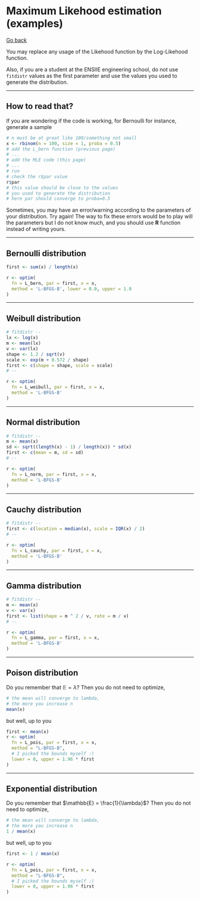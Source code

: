 # Maximum Likehood estimation (examples)

[Go back](../index.md#estimators-and-likehood)

You may replace any usage of the Likehood function
by the Log-Likehood function.

Also, if you are a student at the ENSIIE engineering
school, do not use ``fitdistr`` values as the first
parameter and use the values you used to generate
the distribution.

<hr class="sr">

## How to read that?

If you are wondering if the code is working, for
Bernoulli for instance, generate a sample

```r
# n must be at great like 100/something not small
x <- rbinom(n = 100, size = 1, proba = 0.5)
# add the L_bern function (previous page)
# ...
# add the MLE code (this page)
# ...
# run
# check the r$par value
r$par
# this value should be close to the values
# you used to generate the distribution
# here par should converge to proba=0.5
```

Sometimes, you may have an error/warning according
to the parameters of your distribution. Try again!
The way to fix these errors would be to play will
the parameters but I do not know much, and you should
use **R** function instead of writing yours.

<hr class="sl">

## Bernoulli distribution

```r
first <- sum(x) / length(x)

r <- optim(
  fn = L_bern, par = first, x = x,
  method = 'L-BFGS-B', lower = 0.0, upper = 1.0
)
```

<hr class="sr">

## Weibull distribution

```r
# fitdistr --
lx <- log(x)
m <- mean(lx)
v <- var(lx)
shape <- 1.2 / sqrt(v)
scale <- exp(m + 0.572 / shape)
first <- c(shape = shape, scale = scale)
# --

r <- optim(
  fn = L_weibull, par = first, x = x,
  method = 'L-BFGS-B'
)
```

<hr class="sl">

## Normal distribution

```r
# fitdistr --
m <- mean(x)
sd <- sqrt((length(x) - 1) / length(x)) * sd(x)
first <- c(mean = m, sd = sd)
# --

r <- optim(
  fn = L_norm, par = first, x = x,
  method = 'L-BFGS-B'
)
```

<hr class="sr">

## Cauchy distribution

```r
# fitdistr --
first <- c(location = median(x), scale = IQR(x) / 2)
# --

r <- optim(
  fn = L_cauchy, par = first, x = x,
  method = 'L-BFGS-B'
)
```

<hr class="sr">

## Gamma distribution

```r
# fitdistr --
m <- mean(x)
v <- var(x)
first <- list(shape = m ^ 2 / v, rate = m / v)
# --

r <- optim(
  fn = L_gamma, par = first, x = x,
  method = 'L-BFGS-B'
)
```

<hr class="sr">

## Poison distribution

Do you remember that $\mathbb{E} = \lambda$?
Then you do not need to optimize,

```r
# the mean will converge to lambda,
# the more you increase n
mean(x)
```

but well, up to you

```r
first <- mean(x)
r <- optim(
  fn = L_pois, par = first, x = x,
  method = "L-BFGS-B",
  # I picked the bounds myself :)
  lower = 0, upper = 1.96 * first
)
```

<hr class="sr">

## Exponential distribution

Do you remember that $\mathbb{E} = \frac{1}{\lambda}$?
Then you do not need to optimize,

```r
# the mean will converge to lambda,
# the more you increase n
1 / mean(x)
```

but well, up to you

```r
first <- 1 / mean(x)

r <- optim(
  fn = L_pois, par = first, x = x,
  method = "L-BFGS-B",
  # I picked the bounds myself :)
  lower = 0, upper = 1.96 * first
)
```